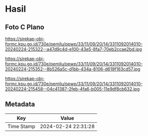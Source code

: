 # Hasil

## Foto C Plano

https://sirekap-obj-formc.kpu.go.id/730e/pemilu/ppwp/33/11/09/20/14/3311092014010-20240224-215322--a47d9c4d-e100-43e5-8fa7-70eb2ccae2bd.jpg

https://sirekap-obj-formc.kpu.go.id/730e/pemilu/ppwp/33/11/09/20/14/3311092014010-20240224-215352--8b526a5c-d1bb-434a-8106-d619f163cd57.jpg

https://sirekap-obj-formc.kpu.go.id/730e/pemilu/ppwp/33/11/09/20/14/3311092014010-20240224-215458--04c41387-2feb-4fa6-b005-11e9df8cb632.jpg


## Metadata

| Key        | Value               |
| ---------- | ------------------- |
| Time Stamp | 2024-02-24 22:31:28 |



